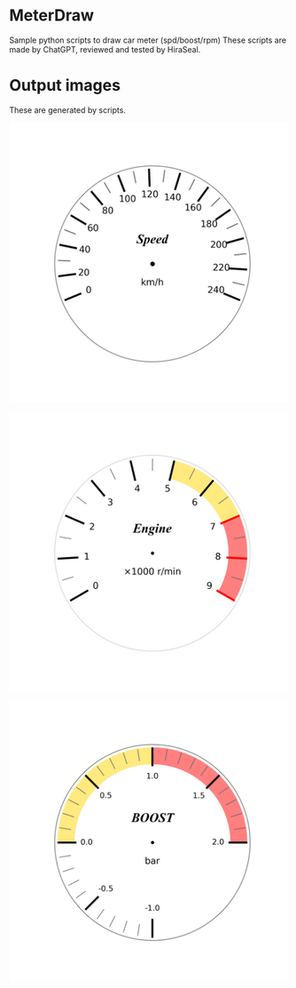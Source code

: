 # MeterDraw
Sample python scripts to draw car meter (spd/boost/rpm)
These scripts are made by ChatGPT, reviewed and tested by HiraSeal.

# Output images
These are generated by scripts.

!["SpeedMeter"](https://github.com/HiraSeal/MeterDraw/blob/main/spdmeter.png)

!["TachoMeter"](https://github.com/HiraSeal/MeterDraw/blob/main/tachometer.png)

!["BoostMeter"](https://github.com/HiraSeal/MeterDraw/blob/main/boostmeter.png)
